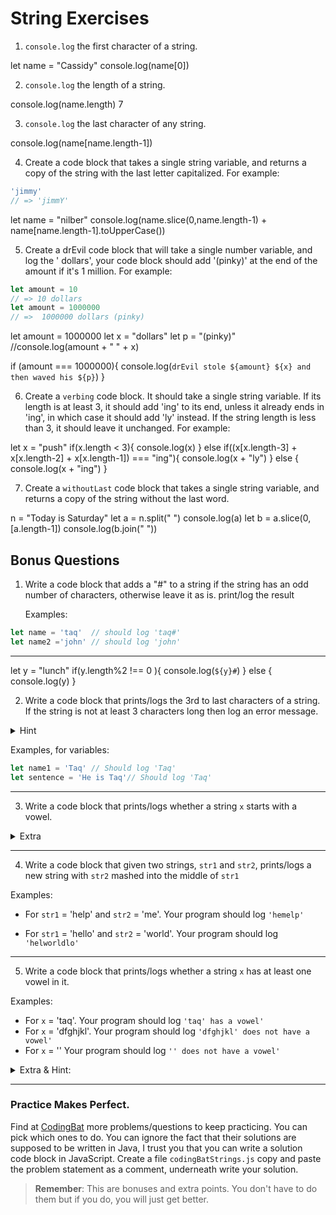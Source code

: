 # String Exercises

1. `console.log` the first character of a string.

let name = "Cassidy"
console.log(name[0])

2. `console.log` the length of a string.

console.log(name.length)
7

3. `console.log` the last character of any string. 

console.log(name[name.length-1])

4. Create a code block that takes a single string variable, and returns a copy of the string with the last letter capitalized. For example:

```js
'jimmy'
// => 'jimmY'
```

let name = "nilber"
console.log(name.slice(0,name.length-1) + name[name.length-1].toUpperCase())


5. Create a drEvil code block that will take a single number variable, and log the '<variableAmount> dollars',
your code block should add '(pinky)' at the end of the amount if it's 1 million. For example:

```js
let amount = 10
// => 10 dollars
let amount = 1000000
// =>  1000000 dollars (pinky)
```

let amount = 1000000
let x = "dollars"
let p = "(pinky)"
//console.log(amount + " " + x)

if (amount === 1000000){
    console.log(`drEvil stole ${amount} ${x} and then waved his ${p}`)
}

6. Create a `verbing` code block. It should take a single string variable. If its length is at least 3, it should add 'ing' to its end, unless it already ends in 'ing', in which case it should add 'ly' instead. If the string length is less than 3, it should leave it unchanged. 
For example:

<!-- ```js
verbing('box')
// => 'boxing'
verbing('train')
// => 'training'
verbing('swimming')
// =>  'swimmingly'
verbing('go')
// =>  'go'
``` -->

let x = "push"
if(x.length < 3){
console.log(x)
} else if((x[x.length-3] + x[x.length-2] + x[x.length-1]) === "ing"){
  console.log(x + "ly")
} else {
  console.log(x + "ing")
}




7. Create a `withoutLast` code block that takes a single string variable, and returns a copy of the string without the last word.

n = "Today is Saturday"
let a = n.split(" ")
console.log(a)
let b = a.slice(0,[a.length-1])
console.log(b.join(" "))


## Bonus Questions

1. Write a code block that adds a "#" to a string if the string has an odd number of characters, otherwise leave it as is.
print/log the result

    Examples:

  ```js
  let name = 'taq'  // should log 'taq#'
  let name2 ='john' // should log 'john'
  ```
___

let y = "lunch"
if(y.length%2 !== 0 ){
  console.log(`${y}#`)
} else {
  console.log(y)
}

2. Write a code block that prints/logs the 3rd to last characters of a string.
If the string is not at least 3 characters long then log an error message.
<details>
    <summary>
        Hint
    </summary>
    It should work for strings of any length. 
</details>

Examples, for variables: 
```js
let name1 = 'Taq' // Should log 'Taq'
let sentence = 'He is Taq'// Should log 'Taq'
```
___

3. Write a code block that prints/logs whether a string `x` starts with a vowel.
<details>
  <summary>
    Extra
  </summary>

  Make it [case insensitive](https://en.wikipedia.org/wiki/Case_sensitivity)

</details>

___

4. Write a code block that given two strings, `str1` and `str2`, prints/logs a new string with `str2` mashed into the middle of `str1`

Examples:

  - For `str1` = 'help' and `str2` = 'me'. Your program should log `'hemelp'`

   - For `str1` = 'hello' and `str2` = 'world'. Your program should log `'helworldlo'`

___

5. Write a code block that prints/logs whether a string `x` has at least one vowel in it.

Examples:
  - For `x` = 'taq'. Your program should log `'taq' has a vowel'`
  - For `x` = 'dfghjkl'. Your program should log `'dfghjkl' does not have a vowel'`
  - For `x` = '' Your program should log `'' does not have a vowel'`

<details>
  <summary>
    Extra & Hint:
  </summary>
  
  - **Hint**: Abstain from using loops. Explore string methods.

  - **Extra**: Make it [case insensitive](https://en.wikipedia.org/wiki/Case_sensitivity). So that for `x` = 'TAQ' it should log 
  `'TAQ' has a vowel`
</details>

___

### Practice Makes Perfect.
Find at [CodingBat](https://codingbat.com/java/String-1) more problems/questions to keep practicing. You can pick which ones to do. You can ignore the fact that their solutions are supposed to be written in Java, I trust you that you can write a solution code block in JavaScript. Create a file `codingBatStrings.js` copy and paste the problem statement as a comment, underneath write your solution.

> **Remember**: This are bonuses and extra points. You don't have to do them but if you do, you will just get better.

